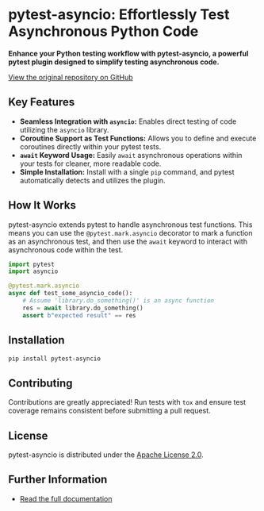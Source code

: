 # pytest-asyncio: Effortlessly Test Asynchronous Python Code

**Enhance your Python testing workflow with pytest-asyncio, a powerful pytest plugin designed to simplify testing asynchronous code.**

[View the original repository on GitHub](https://github.com/pytest-dev/pytest-asyncio)

## Key Features

*   **Seamless Integration with `asyncio`:** Enables direct testing of code utilizing the `asyncio` library.
*   **Coroutine Support as Test Functions:** Allows you to define and execute coroutines directly within your pytest tests.
*   **`await` Keyword Usage:**  Easily `await` asynchronous operations within your tests for cleaner, more readable code.
*   **Simple Installation:**  Install with a single `pip` command, and pytest automatically detects and utilizes the plugin.

## How It Works

pytest-asyncio extends pytest to handle asynchronous test functions. This means you can use the `@pytest.mark.asyncio` decorator to mark a function as an asynchronous test, and then use the `await` keyword to interact with asynchronous code within the test.

```python
import pytest
import asyncio

@pytest.mark.asyncio
async def test_some_asyncio_code():
    # Assume 'library.do_something()' is an async function
    res = await library.do_something()
    assert b"expected result" == res
```

## Installation

```bash
pip install pytest-asyncio
```

## Contributing

Contributions are greatly appreciated!  Run tests with `tox` and ensure test coverage remains consistent before submitting a pull request.

## License

pytest-asyncio is distributed under the [Apache License 2.0](https://github.com/pytest-dev/pytest-asyncio/blob/main/LICENSE).

## Further Information

*   [Read the full documentation](https://pytest-asyncio.readthedocs.io/en/latest/)